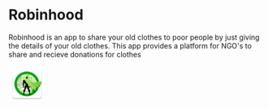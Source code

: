 # Robinhood
Robinhood is an app to share your old clothes to poor people by just giving the details of your old clothes. This app provides a platform for NGO's to share and recieve donations for clothes

<img src ="main/res/mipmap-hdpi/superman_square.png" center>


